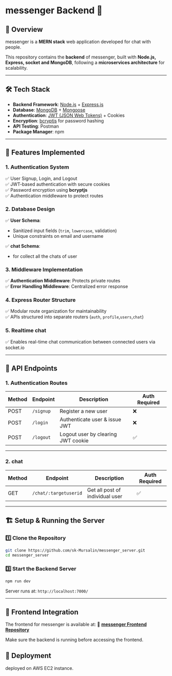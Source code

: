 # messenger Backend 🚀

## 📌 Overview
messenger is a **MERN stack** web application developed for chat with people.

This repository contains the **backend** of messenger, built with **Node.js, Express, socket and MongoDB**, following a **microservices architecture** for scalability.



---


## 🛠️ Tech Stack
- **Backend Framework**: [Node.js](https://nodejs.org/en) + [Express.js](https://expressjs.com/)
- **Database**: [MongoDB](https://www.mongodb.com/) + [Mongoose](https://mongoosejs.com/)
- **Authentication**: [JWT (JSON Web Tokens)](https://jwt.io/) + Cookies
- **Encryption**: [bcryptjs](https://www.npmjs.com/package/bcryptjs) for password hashing
- **API Testing**: Postman
- **Package Manager**: npm

---

## 🔑 Features Implemented

### **1. Authentication System**
✅ User Signup, Login, and Logout  
✅ JWT-based authentication with secure cookies  
✅ Password encryption using **bcryptjs**  
✅ Authentication middleware to protect routes  
  

### **2. Database Design**
✅ **User Schema**:
   - Sanitized input fields (`trim`, `lowercase`, validation)
   - Unique constraints on email and username  

✅ **chat Schema**:
   - for collect all the chats of user  



### **3. Middleware Implementation**
✅ **Authentication Middleware**: Protects private routes  
✅ **Error Handling Middleware**: Centralized error response  


### **4. Express Router Structure**
✅ Modular route organization for maintainability  
✅ APIs structured into separate routers (`auth`, `profile`,`users`,`chat`)  

### **5. Realtime chat**
✅  Enables real-time chat communication between connected users via socket.io

---

## 🚀 API Endpoints

### **1. Authentication Routes**
| Method | Endpoint      | Description          | Auth Required |
|--------|--------------|----------------------|--------------|
| POST   | `/signup` | Register a new user | ❌ |
| POST   | `/login` | Authenticate user & issue JWT | ❌ |
| POST   | `/logout` | Logout user by clearing JWT cookie | ✅ |


---
### **2. chat**
| Method | Endpoint           | Description              | Auth Required |
|--------|-------------------|------------------------|--------------|
| GET    | `/chat/:targetuserid`   | Get all post of individual user | ✅ |


---
## 🏗️ Setup & Running the Server

### **1️⃣ Clone the Repository**
```bash
git clone https://github.com/sk-Mursalin/messenger_server.git
cd messenger_server
```


### **3️⃣ Start the Backend Server**
```bash
npm run dev
```
Server runs at: `http://localhost:7000/`

---

## 🔗 Frontend Integration
The frontend for messenger is available at:
🔗 **[messenger Frontend Repository](https://github.com/sk-Mursalin/messenger_ui)**

Make sure the backend is running before accessing the frontend.


## 🚀 Deployment

deployed on AWS EC2 instance.
